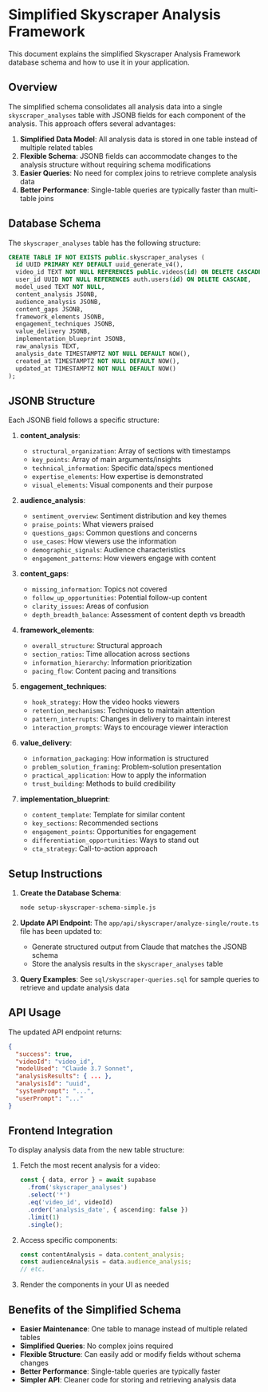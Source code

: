 # Simplified Skyscraper Analysis Framework

This document explains the simplified Skyscraper Analysis Framework database schema and how to use it in your application.

## Overview

The simplified schema consolidates all analysis data into a single `skyscraper_analyses` table with JSONB fields for each component of the analysis. This approach offers several advantages:

1. **Simplified Data Model**: All analysis data is stored in one table instead of multiple related tables
2. **Flexible Schema**: JSONB fields can accommodate changes to the analysis structure without requiring schema modifications
3. **Easier Queries**: No need for complex joins to retrieve complete analysis data
4. **Better Performance**: Single-table queries are typically faster than multi-table joins

## Database Schema

The `skyscraper_analyses` table has the following structure:

```sql
CREATE TABLE IF NOT EXISTS public.skyscraper_analyses (
  id UUID PRIMARY KEY DEFAULT uuid_generate_v4(),
  video_id TEXT NOT NULL REFERENCES public.videos(id) ON DELETE CASCADE,
  user_id UUID NOT NULL REFERENCES auth.users(id) ON DELETE CASCADE,
  model_used TEXT NOT NULL,
  content_analysis JSONB,
  audience_analysis JSONB,
  content_gaps JSONB,
  framework_elements JSONB,
  engagement_techniques JSONB,
  value_delivery JSONB,
  implementation_blueprint JSONB,
  raw_analysis TEXT,
  analysis_date TIMESTAMPTZ NOT NULL DEFAULT NOW(),
  created_at TIMESTAMPTZ NOT NULL DEFAULT NOW(),
  updated_at TIMESTAMPTZ NOT NULL DEFAULT NOW()
);
```

## JSONB Structure

Each JSONB field follows a specific structure:

1. **content_analysis**:
   - `structural_organization`: Array of sections with timestamps
   - `key_points`: Array of main arguments/insights
   - `technical_information`: Specific data/specs mentioned
   - `expertise_elements`: How expertise is demonstrated
   - `visual_elements`: Visual components and their purpose

2. **audience_analysis**:
   - `sentiment_overview`: Sentiment distribution and key themes
   - `praise_points`: What viewers praised
   - `questions_gaps`: Common questions and concerns
   - `use_cases`: How viewers use the information
   - `demographic_signals`: Audience characteristics
   - `engagement_patterns`: How viewers engage with content

3. **content_gaps**:
   - `missing_information`: Topics not covered
   - `follow_up_opportunities`: Potential follow-up content
   - `clarity_issues`: Areas of confusion
   - `depth_breadth_balance`: Assessment of content depth vs breadth

4. **framework_elements**:
   - `overall_structure`: Structural approach
   - `section_ratios`: Time allocation across sections
   - `information_hierarchy`: Information prioritization
   - `pacing_flow`: Content pacing and transitions

5. **engagement_techniques**:
   - `hook_strategy`: How the video hooks viewers
   - `retention_mechanisms`: Techniques to maintain attention
   - `pattern_interrupts`: Changes in delivery to maintain interest
   - `interaction_prompts`: Ways to encourage viewer interaction

6. **value_delivery**:
   - `information_packaging`: How information is structured
   - `problem_solution_framing`: Problem-solution presentation
   - `practical_application`: How to apply the information
   - `trust_building`: Methods to build credibility

7. **implementation_blueprint**:
   - `content_template`: Template for similar content
   - `key_sections`: Recommended sections
   - `engagement_points`: Opportunities for engagement
   - `differentiation_opportunities`: Ways to stand out
   - `cta_strategy`: Call-to-action approach

## Setup Instructions

1. **Create the Database Schema**:
   ```bash
   node setup-skyscraper-schema-simple.js
   ```

2. **Update API Endpoint**:
   The `app/api/skyscraper/analyze-single/route.ts` file has been updated to:
   - Generate structured output from Claude that matches the JSONB schema
   - Store the analysis results in the `skyscraper_analyses` table

3. **Query Examples**:
   See `sql/skyscraper-queries.sql` for sample queries to retrieve and update analysis data

## API Usage

The updated API endpoint returns:

```json
{
  "success": true,
  "videoId": "video_id",
  "modelUsed": "Claude 3.7 Sonnet",
  "analysisResults": { ... },
  "analysisId": "uuid",
  "systemPrompt": "...",
  "userPrompt": "..."
}
```

## Frontend Integration

To display analysis data from the new table structure:

1. Fetch the most recent analysis for a video:
   ```typescript
   const { data, error } = await supabase
     .from('skyscraper_analyses')
     .select('*')
     .eq('video_id', videoId)
     .order('analysis_date', { ascending: false })
     .limit(1)
     .single();
   ```

2. Access specific components:
   ```typescript
   const contentAnalysis = data.content_analysis;
   const audienceAnalysis = data.audience_analysis;
   // etc.
   ```

3. Render the components in your UI as needed

## Benefits of the Simplified Schema

- **Easier Maintenance**: One table to manage instead of multiple related tables
- **Simplified Queries**: No complex joins required
- **Flexible Structure**: Can easily add or modify fields without schema changes
- **Better Performance**: Single-table queries are typically faster
- **Simpler API**: Cleaner code for storing and retrieving analysis data 
